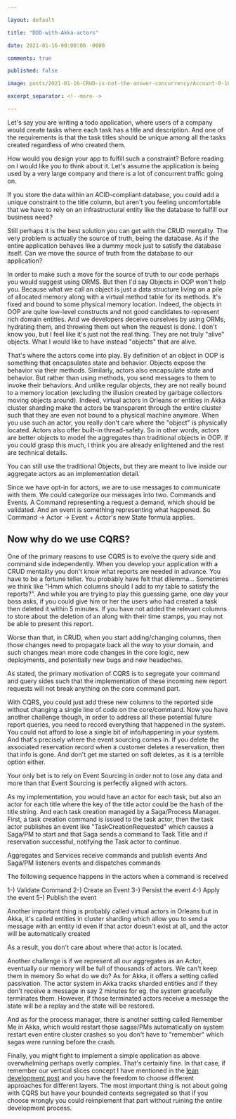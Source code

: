 ```yaml
---

layout: default

title: "DDD-with-Akka-actors"

date: 2021-01-16-00:00:00 -0000

comments: true

published: false

image: posts/2021-01-16-CRUD-is-not-the-answer-concurrency/Account-0-100.png

excerpt_separator: <!--more-->

---
```


Let's say you are writing a todo application, where users of a company would create tasks where each task has a title and description. And one of the requirements is that the task titles should be unique among all the tasks created regardless of who created them.

How would you design your app to fulfill such a constraint? Before reading on I would like you to think about it. Let's assume the application is being used by a
very large company and there is a lot of concurrent traffic going on. 

If you store the data within an ACID-compliant database, you could add a unique constraint to the title column, but aren't you feeling uncomfortable that we have to rely on an infrastructural entity like the database to fulfill our business need?

Still perhaps it is the best solution you can get with the CRUD mentality.
The very problem is actually the source of truth, being the database.
As if the entire application behaves like a dummy mock just to satisfy the database itself.  Can we move the source of truth from the database to our application?

In order to make such a move for the source of truth to our code perhaps you would suggest using ORMS. But then I'd say Objects in OOP  won't help you. Because what we call an object is just a data structure living on a pile of allocated memory along with a virtual method table for its methods. It's fixed and bound to some physical memory location. Indeed, the objects in OOP are quite low-level constructs and not good candidates to represent rich domain entities.
And we developers deceive ourselves by using ORMs, hydrating them, and throwing them out when the request is done. I don't know you, but I feel like it's just not the real thing. They are not truly "alive"
objects. What I would like to have instead "objects" that are alive.

That's where the actors come into play. By definition of an object in OOP is something that encapsulates state and behavior. Objects expose the behavior via their methods. Similarly, actors also encapsulate state and behavior. But rather than using methods, you send messages to them to invoke their behaviors.
And unlike regular objects, they are not really bound to a memory location (excluding the illusion created by garbage collectors moving objects around). Indeed, virtual actors in Orleans or entities in Akka cluster sharding make the actors be transparent through the entire cluster such that they are even not bound to a physical machine anymore. When you use such an actor, you really don't care where the "object" is physically located. Actors also offer built-in thread-safety. So in other words, actors are better objects to model the aggregates than traditional objects in OOP. If you could grasp this much, I think you are already enlightened and the rest are technical details.

You can still use the traditional Objects, but they are meant to live inside our aggregate actors as an implementation detail.


Since we have opt-in for actors, we are to use messages to communicate with them. We could categorize our messages into two. Commands and Events.
A Command representing a request a demand, which should be validated. And an event is something representing what happened.
So Command -> Actor -> Event + Actor's new State formula applies.

## Now why do we use CQRS?

One of the primary reasons to use CQRS is to evolve the query side and command side independently. When you develop your application with a CRUD mentality you don't know what reports are needed in advance. You have to be a fortune teller.
You probably have felt that dilemma... Sometimes we think like "Hmm which columns should I add to my table to satisfy the reports?". And while you are trying to play this guessing game, one day your boss asks, if you could give him or her the users who had created a task then deleted it within 5 minutes. If you have not added the relevant columns to store about the deletion of an along with their time stamps, you may not be able to present this report.

Worse than that, in CRUD, when you start adding/changing columns, then those changes need to propagate back all the way to your domain, and such changes mean more code changes in the core logic, new deployments, and potentially new bugs and new headaches.

As stated, the primary motivation of CQRS is to segregate your command and query sides such that the implementation of these incoming new report requests will not break anything on the core command part.

With CQRS, you could just add these new columns to the reported side without changing a single line of code on the core/command.
Now you have another challenge though, in order to address all these potential future report queries, you need to record everything that happened in the system.
You could not afford to lose a single bit of info/happening in your system.
And that's precisely where the event sourcing comes in.
If you delete the associated reservation record when a customer deletes a reservation, then that info is gone. And don't get me started on soft deletes, as it is a terrible option either.

Your only bet is to rely on Event Sourcing in order not to lose any data and more than that Event Sourcing is perfectly aligned with actors.

As my implementation, you would have an actor for each task, but also an actor for each title where the key of the title actor could be the hash of the title string. And each task creation managed by a Saga/Process Manager. First, a task creation command is issued to the task actor, then the task actor publishes an event like "TaskCreationRequested" which causes a Saga/PM to start and that Saga sends a command to Task Title and if reservation successful, notifying the Task actor to 
continue.

Aggregates and Services receive commands and publish events And Saga/PM listeners events and dispatches commands

The following sequence happens in the actors when a command is received

1-) Validate Command
2-) Create an Event
3-) Persist the event
4-) Apply the event
5-) Publish the event

Another important thing is probably called virtual actors in Orleans but in Akka, it's called entities in cluster sharding
which allow you to send a message with an entity id even if that actor doesn't exist at all, and the actor will be automatically created 

As a result, you don't care about where that actor is located.

Another challenge is if we represent all our aggregates as an Actor, eventually our memory will be full of thousands of actors. We can't keep them in memory
So what do we do?
As for Akka, it offers a setting called passivation. The actor system in Akka tracks sharded entities and if they don't receive a message in say 2 minutes for eg. the system gracefully terminates them. However, if those terminated actors receive a message the state will be a replay and the state will be restored.

And as for the process manager, there is another setting called Remember Me in Akka, which would restart those sagas/PMs automatically on system restart even entire cluster crashes so you don't have to "remember" which sagas were running before the crash.

Finally, you might fight to implement a simple application as above overwhelming perhaps overly complex. That's certainly fine. In that case, if remember our vertical slices concept I have mentioned in the [lean development post](https://onurgumus.github.io/2020/12/21/your-domain-driven-project-Lean-software-development.html) and you have the freedom to choose different approaches for different layers. The most important thing is not about going with CQRS but have your bounded contexts segregated so that if you choose wrongly you could reimplement that part without 
ruining the entire development process.
